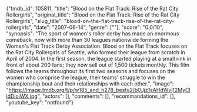 {"tmdb_id": 105811, "title": "Blood on the Flat Track: Rise of the Rat City Rollergirls", "original_title": "Blood on the Flat Track: Rise of the Rat City Rollergirls", "slug_title": "blood-on-the-flat-track-rise-of-the-rat-city-rollergirls", "date": "2007-06-14", "genre": [""], "score": "0.0/10", "synopsis": "The sport of women's roller derby has made an enormous comeback, now with more than 30 leagues nationwide forming the Women's Flat Track Derby Association. Blood on the Flat Track focuses on the Rat City Rollergirls of Seattle, who formed their league from scratch in April of 2004. In the first season, the league started playing at a small rink in front of about 200 fans; they now sell out of 1,500 tickets monthly. This film follows the teams throughout its first two seasons and focuses on the women who comprise the league, their teams' struggle to win the championship bout and their relationships with each other.", "image": "https://image.tmdb.org/t/p/w185_and_h278_bestv2/b0Jjz1sAHdWvj12MyClldDioiWX.jpg", "actors": [], "comments": [], "recommandations_id": [], "youtube_key": "notfound"}